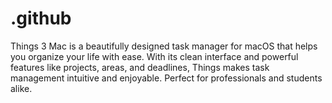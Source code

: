 # .github
Things 3 Mac is a beautifully designed task manager for macOS that helps you organize your life with ease. With its clean interface and powerful features like projects, areas, and deadlines, Things makes task management intuitive and enjoyable. Perfect for professionals and students alike.
